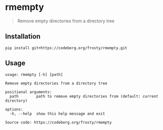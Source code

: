 # rmempty

> Remove empty directories from a directory tree

## Installation

```
pip install git+https://codeberg.org/frosty/rmempty.git
```

## Usage

```
usage: rmempty [-h] [path]

Remove empty directories from a directory tree

positional arguments:
  path        path to remove empty directories from (default: current directory)

options:
  -h, --help  show this help message and exit

Source code: https://codeberg.org/frosty/rmempty
```